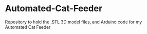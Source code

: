 # Automated-Cat-Feeder
Repository to hold the .STL 3D model files, and Arduino code for my Automated Cat Feeder
